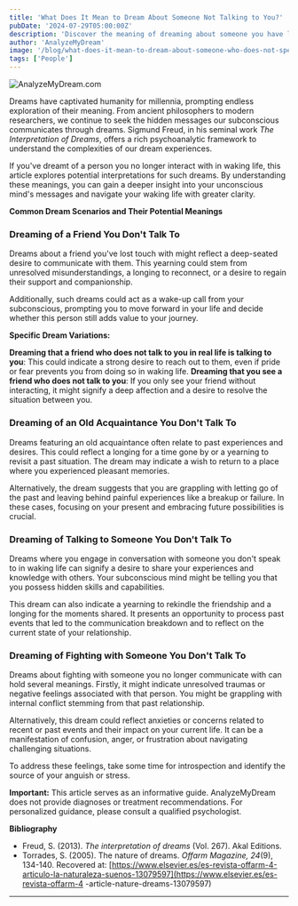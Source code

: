 ```yaml
---
title: 'What Does It Mean to Dream About Someone Not Talking to You?'
pubDate: '2024-07-29T05:00:00Z'
description: 'Discover the meaning of dreaming about someone you have lost touch with and what your subconscious might be trying to communicate to you.'
author: 'AnalyzeMyDream'
image: '/blog/what-does-it-mean-to-dream-about-someone-who-does-not-speak-to-you.jpeg'
tags: ['People']
---
```


![AnalyzeMyDream.com](/blog/what-does-it-mean-to-dream-about-someone-who-does-not-speak-to-you.jpeg)


Dreams have captivated humanity for millennia, prompting endless exploration of their meaning. From ancient philosophers to modern researchers, we continue to seek the hidden messages our subconscious communicates through dreams.  Sigmund Freud, in his seminal work *The Interpretation of Dreams*, offers a rich psychoanalytic framework to understand the complexities of our dream experiences.

If you've dreamt of a person you no longer interact with in waking life, this article explores potential interpretations for such dreams. By understanding these meanings, you can gain a deeper insight into your unconscious mind's messages and navigate your waking life with greater clarity.

**Common Dream Scenarios and Their Potential Meanings**

### Dreaming of a Friend You Don't Talk To

Dreams about a friend you've lost touch with might reflect a deep-seated desire to communicate with them. This yearning could stem from unresolved misunderstandings, a longing to reconnect, or a desire to regain their support and companionship.

Additionally, such dreams could act as a wake-up call from your subconscious, prompting you to move forward in your life and decide whether this person still adds value to your journey. 

**Specific Dream Variations:**

**Dreaming that a friend who does not talk to you in real life is talking to you**: This could indicate a strong desire to reach out to them, even if pride or fear prevents you from doing so in waking life.
**Dreaming that you see a friend who does not talk to you**: If you only see your friend without interacting, it might signify a deep affection and a desire to resolve the situation between you.

### Dreaming of an Old Acquaintance You Don't Talk To

Dreams featuring an old acquaintance often relate to past experiences and desires. This could reflect a longing for a time gone by or a yearning to revisit a past situation. The dream may indicate a wish to return to a place where you experienced pleasant memories.

Alternatively, the dream suggests that you are grappling with letting go of the past and leaving behind painful experiences like a breakup or failure. In these cases, focusing on your present and embracing future possibilities is crucial.

### Dreaming of Talking to Someone You Don't Talk To

Dreams where you engage in conversation with someone you don't speak to in waking life can signify a desire to share your experiences and knowledge with others. Your subconscious mind might be telling you that you possess hidden skills and capabilities.

This dream can also indicate a yearning to rekindle the friendship and a longing for the moments shared. It presents an opportunity to process past events that led to the communication breakdown and to reflect on the current state of your relationship.

### Dreaming of Fighting with Someone You Don't Talk To

Dreams about fighting with someone you no longer communicate with can hold several meanings. Firstly, it might indicate unresolved traumas or negative feelings associated with that person. You might be grappling with internal conflict stemming from that past relationship.

Alternatively, this dream could reflect anxieties or concerns related to recent or past events and their impact on your current life. It can be a manifestation of confusion, anger, or frustration about navigating challenging situations.

To address these feelings, take some time for introspection and identify the source of your anguish or stress.

**Important:** This article serves as an informative guide. AnalyzeMyDream does not provide diagnoses or treatment recommendations. For personalized guidance, please consult a qualified psychologist.

**Bibliography**

* Freud, S. (2013). *The interpretation of dreams* (Vol. 267). Akal Editions.
* Torrades, S. (2005). The nature of dreams. *Offarm Magazine, 24*(9), 134-140. Recovered at: [https://www.elsevier.es/es-revista-offarm-4-articulo-la-naturaleza-suenos-13079597](https://www.elsevier.es/es-revista-offarm-4 -article-nature-dreams-13079597)

---